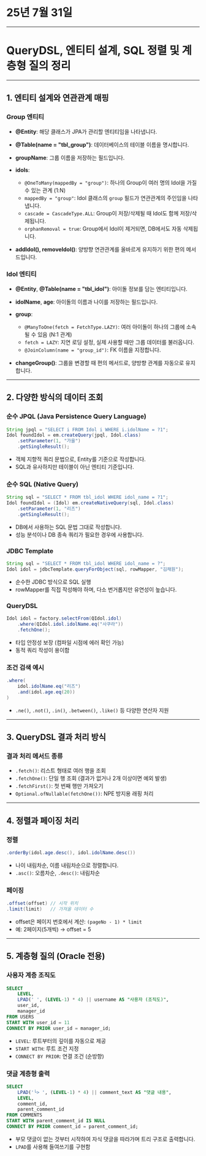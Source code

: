 # 25년 7월 31일


---

# QueryDSL, 엔티티 설계, SQL 정렬 및 계층형 질의 정리

---

## 1. 엔티티 설계와 연관관계 매핑

### Group 엔티티

* **@Entity**: 해당 클래스가 JPA가 관리할 엔티티임을 나타냅니다.
* **@Table(name = "tbl\_group")**: 데이터베이스의 테이블 이름을 명시합니다.
* **groupName**: 그룹 이름을 저장하는 필드입니다.
* **idols**:

  * `@OneToMany(mappedBy = "group")`: 하나의 Group이 여러 명의 Idol을 가질 수 있는 관계 (1\:N)
  * `mappedBy = "group"`: Idol 클래스의 `group` 필드가 연관관계의 주인임을 나타냅니다.
  * `cascade = CascadeType.ALL`: Group이 저장/삭제될 때 Idol도 함께 저장/삭제됩니다.
  * `orphanRemoval = true`: Group에서 Idol이 제거되면, DB에서도 자동 삭제됩니다.
* **addIdol(), removeIdol()**: 양방향 연관관계를 올바르게 유지하기 위한 편의 메서드입니다.

### Idol 엔티티

* **@Entity**, **@Table(name = "tbl\_idol")**: 아이돌 정보를 담는 엔티티입니다.
* **idolName**, **age**: 아이돌의 이름과 나이를 저장하는 필드입니다.
* **group**:

  * `@ManyToOne(fetch = FetchType.LAZY)`: 여러 아이돌이 하나의 그룹에 소속될 수 있음 (N:1 관계)
  * `fetch = LAZY`: 지연 로딩 설정, 실제 사용할 때만 그룹 데이터를 불러옵니다.
  * `@JoinColumn(name = "group_id")`: FK 이름을 지정합니다.
* **changeGroup()**: 그룹을 변경할 때 편의 메서드로, 양방향 관계를 자동으로 유지합니다.

---

## 2. 다양한 방식의 데이터 조회

### 순수 JPQL (Java Persistence Query Language)

```java
String jpql = "SELECT i FROM Idol i WHERE i.idolName = ?1";
Idol foundIdol = em.createQuery(jpql, Idol.class)
    .setParameter(1, "가을")
    .getSingleResult();
```

* 객체 지향적 쿼리 문법으로, Entity를 기준으로 작성합니다.
* SQL과 유사하지만 테이블이 아닌 엔티티 기준입니다.

### 순수 SQL (Native Query)

```java
String sql = "SELECT * FROM tbl_idol WHERE idol_name = ?1";
Idol foundIdol = (Idol) em.createNativeQuery(sql, Idol.class)
    .setParameter(1, "리즈")
    .getSingleResult();
```

* DB에서 사용하는 SQL 문법 그대로 작성합니다.
* 성능 분석이나 DB 종속 쿼리가 필요한 경우에 사용합니다.

### JDBC Template

```java
String sql = "SELECT * FROM tbl_idol WHERE idol_name = ?";
Idol idol = jdbcTemplate.queryForObject(sql, rowMapper, "김채원");
```

* 순수한 JDBC 방식으로 SQL 실행
* rowMapper를 직접 작성해야 하며, 다소 번거롭지만 유연성이 높습니다.

### QueryDSL

```java
Idol idol = factory.selectFrom(QIdol.idol)
    .where(QIdol.idol.idolName.eq("사쿠라"))
    .fetchOne();
```

* 타입 안정성 보장 (컴파일 시점에 에러 확인 가능)
* 동적 쿼리 작성이 용이함

### 조건 검색 예시

```java
.where(
    idol.idolName.eq("리즈")
    .and(idol.age.eq(20))
)
```

* `.ne()`, `.not()`, `.in()`, `.between()`, `.like()` 등 다양한 연산자 지원

---

## 3. QueryDSL 결과 처리 방식

### 결과 처리 메서드 종류

* `.fetch()`: 리스트 형태로 여러 행을 조회
* `.fetchOne()`: 단일 행 조회 (결과가 없거나 2개 이상이면 예외 발생)
* `.fetchFirst()`: 첫 번째 행만 가져오기
* `Optional.ofNullable(fetchOne())`: NPE 방지용 래핑 처리

---

## 4. 정렬과 페이징 처리

### 정렬

```java
.orderBy(idol.age.desc(), idol.idolName.desc())
```

* 나이 내림차순, 이름 내림차순으로 정렬합니다.
* `.asc()`: 오름차순, `.desc()`: 내림차순

### 페이징

```java
.offset(offset) // 시작 위치
.limit(limit)   // 가져올 데이터 수
```

* offset은 페이지 번호에서 계산: `(pageNo - 1) * limit`
* 예: 2페이지(5개씩) → offset = 5

---

## 5. 계층형 질의 (Oracle 전용)

### 사용자 계층 조직도

```sql
SELECT
    LEVEL,
    LPAD(' ', (LEVEL-1) * 4) || username AS "사용자 (조직도)",
    user_id,
    manager_id
FROM USERS
START WITH user_id = 11
CONNECT BY PRIOR user_id = manager_id;
```

* `LEVEL`: 루트부터의 깊이를 자동으로 제공
* `START WITH`: 루트 조건 지정
* `CONNECT BY PRIOR`: 연결 조건 (순방향)

### 댓글 계층형 출력

```sql
SELECT
    LPAD('└> ', (LEVEL-1) * 4) || comment_text AS "댓글 내용",
    LEVEL,
    comment_id,
    parent_comment_id
FROM COMMENTS
START WITH parent_comment_id IS NULL
CONNECT BY PRIOR comment_id = parent_comment_id;
```

* 부모 댓글이 없는 것부터 시작하여 자식 댓글을 따라가며 트리 구조로 출력합니다.
* `LPAD`를 사용해 들여쓰기를 구현함
